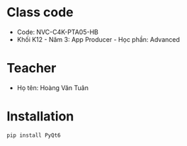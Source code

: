 # Class code
* Code: NVC-C4K-PTA05-HB
* Khối K12 - Năm 3: App Producer - Học phần: Advanced
# Teacher
* Họ tên: Hoàng Văn Tuân
# Installation
```bash
pip install PyQt6
```